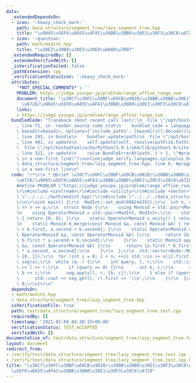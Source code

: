 ```yaml
---
data:
  _extendedDependsOn:
  - icon: ':heavy_check_mark:'
    path: data_structure/segment_tree/lazy_segment_tree.hpp
    title: "\u9045\u5EF6\u8A55\u4FA1\u30BB\u30B0\u30E1\u30F3\u30C8\u6728"
  - icon: ':question:'
    path: math/modint.hpp
    title: "\u30E2\u30B8\u30E5\u30E9\u8A08\u7B97"
  _extendedRequiredBy: []
  _extendedVerifiedWith: []
  _isVerificationFailed: false
  _pathExtension: cpp
  _verificationStatusIcon: ':heavy_check_mark:'
  attributes:
    '*NOT_SPECIAL_COMMENTS*': ''
    PROBLEM: https://judge.yosupo.jp/problem/range_affine_range_sum
    document_title: "\u30C7\u30FC\u30BF\u69CB\u9020/\u30BB\u30B0\u30E1\u30F3\u30C8\
      \u6728/\u9045\u5EF6\u8A55\u4FA1\u30BB\u30B0\u30E1\u30F3\u30C8\u6728"
    links:
    - https://judge.yosupo.jp/problem/range_affine_range_sum
  bundledCode: "Traceback (most recent call last):\n  File \"/opt/hostedtoolcache/Python/3.9.1/x64/lib/python3.9/site-packages/onlinejudge_verify/documentation/build.py\"\
    , line 71, in _render_source_code_stat\n    bundled_code = language.bundle(stat.path,\
    \ basedir=basedir, options={'include_paths': [basedir]}).decode()\n  File \"/opt/hostedtoolcache/Python/3.9.1/x64/lib/python3.9/site-packages/onlinejudge_verify/languages/cplusplus.py\"\
    , line 193, in bundle\n    bundler.update(path)\n  File \"/opt/hostedtoolcache/Python/3.9.1/x64/lib/python3.9/site-packages/onlinejudge_verify/languages/cplusplus_bundle.py\"\
    , line 401, in update\n    self.update(self._resolve(pathlib.Path(included), included_from=path))\n\
    \  File \"/opt/hostedtoolcache/Python/3.9.1/x64/lib/python3.9/site-packages/onlinejudge_verify/languages/cplusplus_bundle.py\"\
    , line 312, in update\n    raise BundleErrorAt(path, i + 1, \"#pragma once found\
    \ in a non-first line\")\nonlinejudge_verify.languages.cplusplus_bundle.BundleErrorAt:\
    \ data_structure/segment_tree/lazy_segment_tree.hpp: line 6: #pragma once found\
    \ in a non-first line\n"
  code: "/*\r\n * @brief \u30C7\u30FC\u30BF\u69CB\u9020/\u30BB\u30B0\u30E1\u30F3\u30C8\
    \u6728/\u9045\u5EF6\u8A55\u4FA1\u30BB\u30B0\u30E1\u30F3\u30C8\u6728\r\n */\r\n\
    #define PROBLEM \"https://judge.yosupo.jp/problem/range_affine_range_sum\"\r\n\
    \r\n#include <iostream>\r\n#include <utility>\r\n#include <vector>\r\n#include\
    \ \"../../../math/modint.hpp\"\r\n#include \"../../../data_structure/segment_tree/lazy_segment_tree.hpp\"\
    \r\n\r\nint main() {\r\n  ModInt::set_mod(998244353);\r\n  int n, q;\r\n  std::cin\
    \ >> n >> q;\r\n  struct Node {\r\n    using Monoid = std::pair<ModInt, int>;\r\
    \n    using OperatorMonoid = std::pair<ModInt, ModInt>;\r\n    static Monoid m_unity()\
    \ { return {0, 0}; }\r\n    static OperatorMonoid o_unity() { return {1, 0}; }\r\
    \n    static Monoid m_merge(const Monoid &a, const Monoid &b) { return {a.first\
    \ + b.first, a.second + b.second}; }\r\n    static OperatorMonoid o_merge(const\
    \ OperatorMonoid &a, const OperatorMonoid &b) {\r\n      return {b.first * a.first,\
    \ b.first * a.second + b.second};\r\n    }\r\n    static Monoid apply(const Monoid\
    \ &a, const OperatorMonoid &b) {\r\n      return {a.first * b.first + b.second\
    \ * a.second, a.second};\r\n    }\r\n  };\r\n  std::vector<Node::Monoid> a(n,\
    \ {0, 1});\r\n  for (int i = 0; i < n; ++i) std::cin >> a[i].first;\r\n  LazySegmentTree<Node>\
    \ seg(a);\r\n  while (q--) {\r\n    int query, l, r;\r\n    std::cin >> query\
    \ >> l >> r;\r\n    if (query == 0) {\r\n      int b, c;\r\n      std::cin >>\
    \ b >> c;\r\n      seg.apply(l, r, {b, c});\r\n    } else if (query == 1) {\r\n\
    \      std::cout << seg.get(l, r).first << '\\n';\r\n    }\r\n  }\r\n  return\
    \ 0;\r\n}\r\n"
  dependsOn:
  - math/modint.hpp
  - data_structure/segment_tree/lazy_segment_tree.hpp
  isVerificationFile: true
  path: test/data_structure/segment_tree/lazy_segment_tree.test.cpp
  requiredBy: []
  timestamp: '2021-02-09 04:38:15+09:00'
  verificationStatus: TEST_ACCEPTED
  verifiedWith: []
documentation_of: test/data_structure/segment_tree/lazy_segment_tree.test.cpp
layout: document
redirect_from:
- /verify/test/data_structure/segment_tree/lazy_segment_tree.test.cpp
- /verify/test/data_structure/segment_tree/lazy_segment_tree.test.cpp.html
title: "\u30C7\u30FC\u30BF\u69CB\u9020/\u30BB\u30B0\u30E1\u30F3\u30C8\u6728/\u9045\
  \u5EF6\u8A55\u4FA1\u30BB\u30B0\u30E1\u30F3\u30C8\u6728"
---
```

